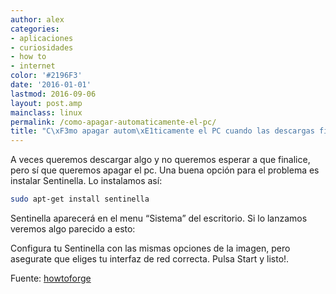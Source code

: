 ```yaml
---
author: alex
categories:
- aplicaciones
- curiosidades
- how to
- internet
color: '#2196F3'
date: '2016-01-01'
lastmod: 2016-09-06
layout: post.amp
mainclass: linux
permalink: /como-apagar-automaticamente-el-pc/
title: "C\xF3mo apagar autom\xE1ticamente el PC cuando las descargas finalicen"
---
```


A veces queremos descargar algo y no queremos esperar a que finalice, pero sí que queremos apagar el pc. Una buena opción para el problema es instalar Sentinella. Lo instalamos así:

```bash
sudo apt-get install sentinella
```

Sentinella aparecerá en el menu “Sistema” del escritorio. Si lo lanzamos veremos algo parecido a esto:

<!--more--><!--ad-->

<figure>
	<amp-img on="tap:lightbox1" role="button" tabindex="0" layout="responsive"  height="457" width="655" src="https://1.bp.blogspot.com/-Ti5_cz6URsM/TbqiIheW6YI/AAAAAAAAAcw/mDH3EbaI50E/s800/R1vvF.png"></amp-img>
</figure>

Configura tu Sentinella con las mismas opciones de la imagen, pero asegurate que eliges tu interfaz de red correcta. Pulsa Start y listo!.

Fuente: [howtoforge][1]

 [1]: http://www.howtoforge.com/how-to-automatically-shut-down-your-computer-after-a-download-finishes